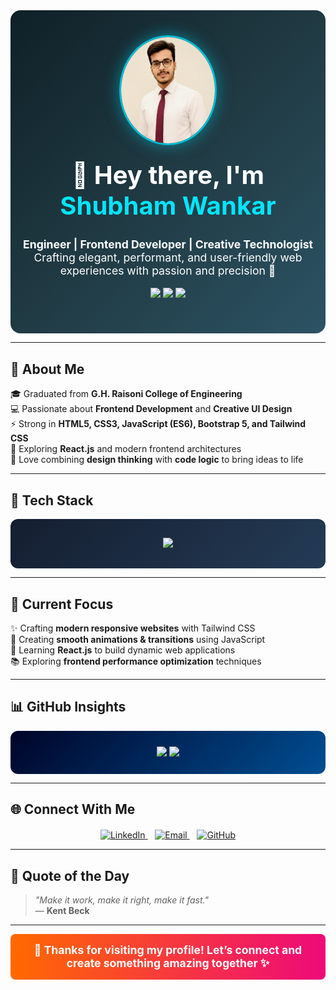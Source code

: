 <!-- Profile Header -->
<div align="center" style="background: linear-gradient(135deg, #0f2027, #203a43, #2c5364); padding: 40px 20px; border-radius: 16px; color: white;">

  <img src="https://github.com/shubhamwankar-dev/shubhamwankar-dev/blob/main/Profile_Pic.jpeg" alt="Shubham Wankar" width="150" style="border-radius: 50%; border: 3px solid #00bcd4; box-shadow: 0 0 25px rgba(0,188,212,0.6);" />

  <h1 style="font-size: 2.5rem; margin-top: 20px;">👋 Hey there, I'm <span style="color:#00e5ff;">Shubham Wankar</span></h1>

  <p style="font-size: 1.1rem; max-width: 600px;">
    <b>Engineer | Frontend Developer | Creative Technologist</b><br>
    Crafting elegant, performant, and user-friendly web experiences with passion and precision 🚀
  </p>

  <p>
    <img src="https://img.shields.io/badge/Frontend-Developer-blue?style=for-the-badge&logo=html5&logoColor=white"/>
    <img src="https://img.shields.io/badge/UI/UX-Designer-orange?style=for-the-badge&logo=figma&logoColor=white"/>
    <img src="https://img.shields.io/badge/Lifelong-Learner-success?style=for-the-badge&logo=readme&logoColor=white"/>
  </p>
</div>

---

## 🌈 About Me  

🎓 Graduated from **G.H. Raisoni College of Engineering**  
💻 Passionate about **Frontend Development** and **Creative UI Design**  
⚡ Strong in **HTML5, CSS3, JavaScript (ES6), Bootstrap 5, and Tailwind CSS**  
🧠 Exploring **React.js** and modern frontend architectures  
🎨 Love combining **design thinking** with **code logic** to bring ideas to life  

---

## 🧠 Tech Stack  

<div align="center" style="background: linear-gradient(135deg, #141E30, #243B55); padding: 30px; border-radius: 12px;">

  <img src="https://skillicons.dev/icons?i=html,css,javascript,bootstrap,tailwind,git,github,vscode" height="70" />

</div>

---

## 🧩 Current Focus  

✨ Crafting **modern responsive websites** with Tailwind CSS  
🎢 Creating **smooth animations & transitions** using JavaScript  
🧱 Learning **React.js** to build dynamic web applications  
📚 Exploring **frontend performance optimization** techniques  

---

## 📊 GitHub Insights  

<div align="center" style="background: linear-gradient(135deg, #000428, #004e92); padding: 25px; border-radius: 12px;">
  <img src="https://github-readme-stats.vercel.app/api?username=shubhamwankar&show_icons=true&theme=tokyonight&hide_border=true" height="160" />
  <img src="https://github-readme-stats.vercel.app/api/top-langs/?username=shubhamwankar&layout=compact&theme=tokyonight&hide_border=true" height="160" />
</div>

---

## 🌐 Connect With Me  

<div align="center" style="margin-top: 20px;">
  <a href="https://linkedin.com/in/your-linkedin-profile" target="_blank">
    <img src="https://skillicons.dev/icons?i=linkedin" alt="LinkedIn" width="55" />
  </a>
  &nbsp;&nbsp;
  <a href="mailto:yourname@example.com">
    <img src="https://skillicons.dev/icons?i=gmail" alt="Email" width="55" />
  </a>
  &nbsp;&nbsp;
  <a href="https://github.com/shubhamwankar" target="_blank">
    <img src="https://skillicons.dev/icons?i=github" alt="GitHub" width="55" />
  </a>
</div>

---

## 💬 Quote of the Day  

> _"Make it work, make it right, make it fast."_  
> — **Kent Beck**

---

<div align="center" style="background: linear-gradient(90deg, #ff6a00, #ee0979); padding: 15px; border-radius: 8px; color: white; font-weight: bold; font-size: 1.1rem;">
  🚀 Thanks for visiting my profile! Let’s connect and create something amazing together ✨
</div>
